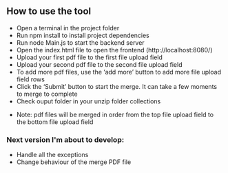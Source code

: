 ## How to use the tool
 * Open a terminal in the project folder
 * Run npm install to install project dependencies
 * Run node Main.js to start the backend server
 * Open the index.html file to open the frontend (http://localhost:8080/)
 * Upload your first pdf file to the first file upload field
 * Upload your second pdf file to the second file upload field
 * To add more pdf files, use the ‘add more’ button to add more file upload field rows
 * Click the ‘Submit’ button to start the merge. It can take a few moments to merge to complete
 * Check ouput folder in your unzip folder collections 
 
 - Note: pdf files will be merged in order from the top file upload field to the bottom file upload field


 ### Next version I'm about to develop:

* Handle all the exceptions
* Change behaviour of the merge PDF file